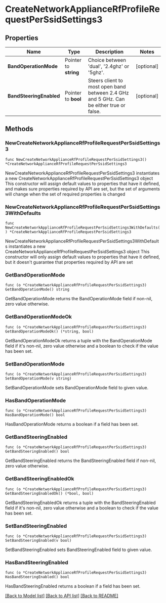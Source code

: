 # CreateNetworkApplianceRfProfileRequestPerSsidSettings3

## Properties

Name | Type | Description | Notes
------------ | ------------- | ------------- | -------------
**BandOperationMode** | Pointer to **string** | Choice between &#39;dual&#39;, &#39;2.4ghz&#39; or &#39;5ghz&#39;. | [optional] 
**BandSteeringEnabled** | Pointer to **bool** | Steers client to most open band between 2.4 GHz and 5 GHz. Can be either true or false. | [optional] 

## Methods

### NewCreateNetworkApplianceRfProfileRequestPerSsidSettings3

`func NewCreateNetworkApplianceRfProfileRequestPerSsidSettings3() *CreateNetworkApplianceRfProfileRequestPerSsidSettings3`

NewCreateNetworkApplianceRfProfileRequestPerSsidSettings3 instantiates a new CreateNetworkApplianceRfProfileRequestPerSsidSettings3 object
This constructor will assign default values to properties that have it defined,
and makes sure properties required by API are set, but the set of arguments
will change when the set of required properties is changed

### NewCreateNetworkApplianceRfProfileRequestPerSsidSettings3WithDefaults

`func NewCreateNetworkApplianceRfProfileRequestPerSsidSettings3WithDefaults() *CreateNetworkApplianceRfProfileRequestPerSsidSettings3`

NewCreateNetworkApplianceRfProfileRequestPerSsidSettings3WithDefaults instantiates a new CreateNetworkApplianceRfProfileRequestPerSsidSettings3 object
This constructor will only assign default values to properties that have it defined,
but it doesn't guarantee that properties required by API are set

### GetBandOperationMode

`func (o *CreateNetworkApplianceRfProfileRequestPerSsidSettings3) GetBandOperationMode() string`

GetBandOperationMode returns the BandOperationMode field if non-nil, zero value otherwise.

### GetBandOperationModeOk

`func (o *CreateNetworkApplianceRfProfileRequestPerSsidSettings3) GetBandOperationModeOk() (*string, bool)`

GetBandOperationModeOk returns a tuple with the BandOperationMode field if it's non-nil, zero value otherwise
and a boolean to check if the value has been set.

### SetBandOperationMode

`func (o *CreateNetworkApplianceRfProfileRequestPerSsidSettings3) SetBandOperationMode(v string)`

SetBandOperationMode sets BandOperationMode field to given value.

### HasBandOperationMode

`func (o *CreateNetworkApplianceRfProfileRequestPerSsidSettings3) HasBandOperationMode() bool`

HasBandOperationMode returns a boolean if a field has been set.

### GetBandSteeringEnabled

`func (o *CreateNetworkApplianceRfProfileRequestPerSsidSettings3) GetBandSteeringEnabled() bool`

GetBandSteeringEnabled returns the BandSteeringEnabled field if non-nil, zero value otherwise.

### GetBandSteeringEnabledOk

`func (o *CreateNetworkApplianceRfProfileRequestPerSsidSettings3) GetBandSteeringEnabledOk() (*bool, bool)`

GetBandSteeringEnabledOk returns a tuple with the BandSteeringEnabled field if it's non-nil, zero value otherwise
and a boolean to check if the value has been set.

### SetBandSteeringEnabled

`func (o *CreateNetworkApplianceRfProfileRequestPerSsidSettings3) SetBandSteeringEnabled(v bool)`

SetBandSteeringEnabled sets BandSteeringEnabled field to given value.

### HasBandSteeringEnabled

`func (o *CreateNetworkApplianceRfProfileRequestPerSsidSettings3) HasBandSteeringEnabled() bool`

HasBandSteeringEnabled returns a boolean if a field has been set.


[[Back to Model list]](../README.md#documentation-for-models) [[Back to API list]](../README.md#documentation-for-api-endpoints) [[Back to README]](../README.md)


